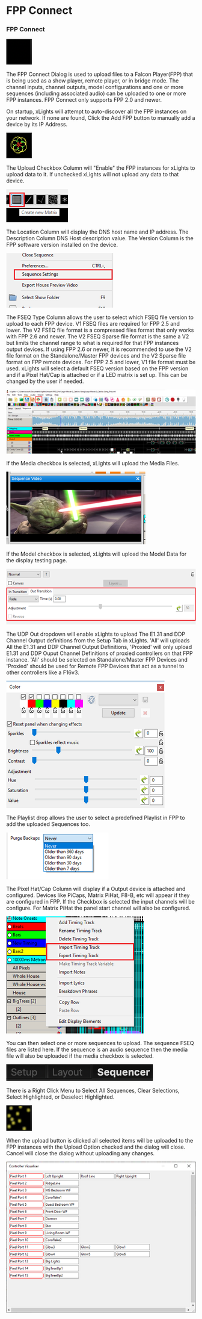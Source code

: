 # FPP Connect

### FPP Connect

![FPP Connect Dialog](../../../.gitbook/assets/image%20%28488%29.png)

The FPP Connect Dialog is used to upload files to a Falcon Player\(FPP\) that is being used as a show player, remote player, or in bridge mode. The channel inputs, channel outputs, model configurations and one or more sequences \(including associated audio\) can be uploaded to one or more FPP instances. FPP Connect only supports FPP 2.0 and newer.

On startup, xLights will attempt to auto-discover all the FPP instances on your network. If none are found, Click the Add FPP button to manually add a device by its IP Address.

![List of FPP Devices](../../../.gitbook/assets/image%20%28537%29.png)

The Upload Checkbox Column will "Enable" the FPP instances for xLights to upload data to it. If unchecked xLights will not upload any data to that device.

![Upload Enable Column](../../../.gitbook/assets/image%20%28455%29.png)

The Location Column will display the DNS host name and IP address. The Description Column DNS Host description value. The Version Column is the FPP software version installed on the device.

![FPP Host Information, IP Address and Version ](../../../.gitbook/assets/image%20%28752%29.png)

 The FSEQ Type Column allows the user to select which FSEQ file version to upload to each FPP device. V1 FSEQ files are required for FPP 2.5 and lower. The V2 FSEQ file format is a compressed files format that only works with FPP 2.6 and newer. The V2 FSEQ Sparse file format is the same a V2 but limits the channel range to what is required for that FPP instances output devices. If using FPP 2.6 or newer, it is recommended to use the V2 file format on the Standalone/Master FPP devices and the V2 Sparse file format on FPP remote devices. For FPP 2.5 and lower, V1 file format must be used. xLights will select a default FSEQ version based on the FPP version and if a Pixel Hat/Cap is attached or if a LED matrix is set up. This can be changed by the user if needed.

![FSEQ Version Selector](../../../.gitbook/assets/image%20%28371%29.png)

If the Media checkbox is selected, xLights will upload the Media Files.

![Media Upload Column](../../../.gitbook/assets/image%20%2815%29.png)

If the Model checkbox is selected, xLights will upload the Model Data for the display testing page.

![Model Upload Column](../../../.gitbook/assets/image%20%28203%29.png)

The UDP Out dropdown will enable xLights to upload The E1.31 and DDP Channel Output definitions from the Setup Tab in xLights. 'All' will uploads All the E1.31 and DDP Channel Output Definitions, 'Proxied' will only upload E1.31 and DDP Ouput Channel Definitions of proxied controllers on that FPP instance. 'All' should be selected on Standalone/Master FPP Devices and 'Proxied' should be used for Remote FPP Devices that act as a tunnel to other controllers like a F16v3. 

![](../../../.gitbook/assets/image%20%2824%29.png)

The Playlist drop allows the user to select a predefined Playlist in FPP to add the uploaded Sequences too.

![PlayList Drop-Down](../../../.gitbook/assets/image%20%28759%29.png)

The Pixel Hat/Cap Column will display if a Output device is attached and configured. Devices like PiCaps, Matrix PiHat, F8-B, etc will appear if they are configured in FPP. If the Checkbox is selected the input channels will be configure. For Matrix PiHat the panel start channel will also be configured.

![Hat/Cap Information](../../../.gitbook/assets/image%20%28528%29.png)

You can then select one or more sequences to upload. The sequence FSEQ files are listed here. If the sequence is an audio sequence then the media file will also be uploaded if the media checkbox is selected.

![Sequence Selection](../../../.gitbook/assets/image%20%28621%29.png)

There is a Right Click Menu to Select All Sequences,  Clear Selections, Select Highlighted, or Deselect Highlighted.

![](../../../.gitbook/assets/image%20%28294%29.png)

When the upload button is clicked all selected items will be uploaded to the FPP instances with the Upload Option checked and the dialog will close. Cancel will close the dialog without uploading any changes.

![Add FPP, Upload, and Cancel Button](../../../.gitbook/assets/image%20%28457%29.png)

